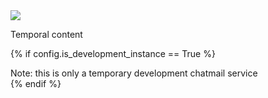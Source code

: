 <img class="banner" src="collage-top.png"/>

Temporal content

{% if config.is_development_instance == True %}
<div class="experimental">Note: this is only a temporary development chatmail service</div>
{% endif %}
